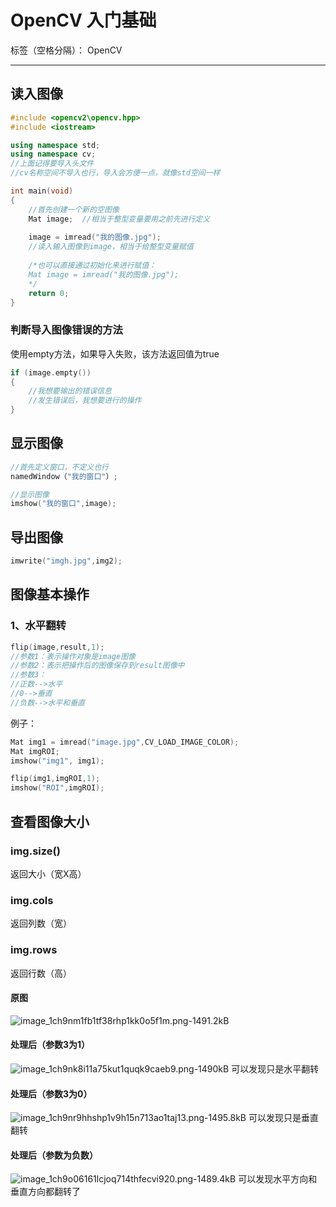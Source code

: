 ﻿# OpenCV 入门基础

标签（空格分隔）： OpenCV

---

## 读入图像
```c++
#include <opencv2\opencv.hpp>
#include <iostream>

using namespace std;
using namespace cv;
//上面记得要导入头文件
//cv名称空间不导入也行，导入会方便一点，就像std空间一样

int main(void)
{
    //首先创建一个新的空图像
    Mat image;  //相当于整型变量要用之前先进行定义
    
    image = imread("我的图像.jpg");
    //读入输入图像到image，相当于给整型变量赋值
    
    /*也可以直接通过初始化来进行赋值：
    Mat image = imread("我的图像.jpg");
    */
    return 0;
}
```

### 判断导入图像错误的方法
使用empty方法，如果导入失败，该方法返回值为true

```c++
if (image.empty())
{
    //我想要输出的错误信息
    //发生错误后，我想要进行的操作
}
```

## 显示图像
```c++
//首先定义窗口，不定义也行
namedWindow（"我的窗口"）;

//显示图像
imshow("我的窗口",image);
```

## 导出图像
```c++
imwrite("imgh.jpg",img2);
```

## 图像基本操作
### 1、水平翻转
```C++
flip(image,result,1);
//参数1：表示操作对象是image图像
//参数2：表示把操作后的图像保存到result图像中
//参数3：
//正数-->水平
//0-->垂直
//负数-->水平和垂直
```

例子：
```c++
Mat img1 = imread("image.jpg",CV_LOAD_IMAGE_COLOR);
Mat imgROI; 
imshow("img1", img1);

flip(img1,imgROI,1);
imshow("ROI",imgROI);
```

## 查看图像大小
### img.size()
返回大小（宽X高）

### img.cols
返回列数（宽）

### img.rows
返回行数（高）

#### **原图**
![image_1ch9nm1fb1tf38rhp1kk0o5f1m.png-1491.2kB][1]


















#### **处理后（参数3为1）**
![image_1ch9nk8i11a75kut1quqk9caeb9.png-1490kB][2]
可以发现只是水平翻转


































#### **处理后（参数3为0）**
![image_1ch9nr9hhshp1v9h15n713ao1taj13.png-1495.8kB][3]
可以发现只是垂直翻转



























































#### **处理后（参数为负数）**
![image_1ch9o06161lcjoq714thfecvi920.png-1489.4kB][4]
可以发现水平方向和垂直方向都翻转了























































































  [1]: http://static.zybuluo.com/Arbalest-Laevatain/f1mipvmjqe55jc7rdup1u4lt/image_1ch9nm1fb1tf38rhp1kk0o5f1m.png
  [2]: http://static.zybuluo.com/Arbalest-Laevatain/980uutdnfkuibloyrnzqa74e/image_1ch9nk8i11a75kut1quqk9caeb9.png
  [3]: http://static.zybuluo.com/Arbalest-Laevatain/jgd20mgb9nqcwzg9m6moiq8g/image_1ch9nr9hhshp1v9h15n713ao1taj13.png
  [4]: http://static.zybuluo.com/Arbalest-Laevatain/hmfqhr97og71onsx7c4gvjzm/image_1ch9o06161lcjoq714thfecvi920.png